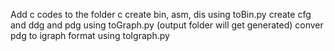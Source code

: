 Add c codes to the folder c
create bin, asm, dis using toBin.py
create cfg and ddg and pdg using toGraph.py (output folder will get generated)
conver pdg to igraph format using toIgraph.py

